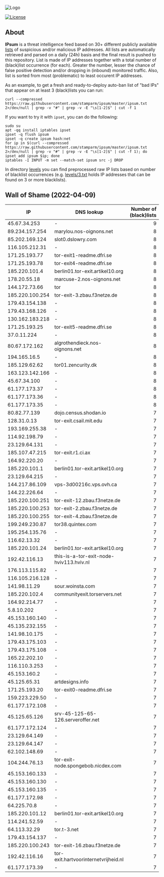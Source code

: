 ![Logo](https://i.imgur.com/PyKLAe7.png)

[![License](https://img.shields.io/badge/license-The_Unlicense-red.svg)](https://unlicense.org/)

About
----

**IPsum** is a threat intelligence feed based on 30+ different publicly available [lists](https://github.com/stamparm/maltrail) of suspicious and/or malicious IP addresses. All lists are automatically retrieved and parsed on a daily (24h) basis and the final result is pushed to this repository. List is made of IP addresses together with a total number of (black)list occurrence (for each). Greater the number, lesser the chance of false positive detection and/or dropping in (inbound) monitored traffic. Also, list is sorted from most (problematic) to least occurent IP addresses.

As an example, to get a fresh and ready-to-deploy auto-ban list of "bad IPs" that appear on at least 3 (black)lists you can run:

```
curl --compressed https://raw.githubusercontent.com/stamparm/ipsum/master/ipsum.txt 2>/dev/null | grep -v "#" | grep -v -E "\s[1-2]$" | cut -f 1
```

If you want to try it with `ipset`, you can do the following:

```
sudo su
apt -qq install iptables ipset
ipset -q flush ipsum
ipset -q create ipsum hash:net
for ip in $(curl --compressed https://raw.githubusercontent.com/stamparm/ipsum/master/ipsum.txt 2>/dev/null | grep -v "#" | grep -v -E "\s[1-2]$" | cut -f 1); do ipset add ipsum $ip; done
iptables -I INPUT -m set --match-set ipsum src -j DROP
```

In directory [levels](levels) you can find preprocessed raw IP lists based on number of blacklist occurrences (e.g. [levels/3.txt](levels/3.txt) holds IP addresses that can be found on 3 or more blacklists).

Wall of Shame (2022-04-09)
----

|IP|DNS lookup|Number of (black)lists|
|---|---|--:|
45.67.34.253|-|9
89.234.157.254|marylou.nos-oignons.net|8
85.202.169.124|slot0.dslowry.com|8
116.105.212.31|-|8
171.25.193.77|tor-exit1-readme.dfri.se|8
171.25.193.78|tor-exit4-readme.dfri.se|8
185.220.101.4|berlin01.tor-exit.artikel10.org|8
178.20.55.18|marcuse-2.nos-oignons.net|8
144.172.73.66|tor|8
185.220.100.254|tor-exit-3.zbau.f3netze.de|8
179.43.154.138|-|8
179.43.168.126|-|8
130.162.183.218|-|8
171.25.193.25|tor-exit5-readme.dfri.se|8
37.0.11.224|-|8
80.67.172.162|algrothendieck.nos-oignons.net|8
194.165.16.5|-|8
185.129.62.62|tor01.zencurity.dk|8
163.123.142.166|-|8
45.67.34.100|-|8
61.177.173.37|-|8
61.177.173.36|-|8
61.177.173.35|-|8
80.82.77.139|dojo.census.shodan.io|7
128.31.0.13|tor-exit.csail.mit.edu|7
193.169.255.38|-|7
114.92.198.79|-|7
23.129.64.131|-|7
185.107.47.215|tor-exit.r1.ci.ax|7
164.92.220.20|-|7
185.220.101.1|berlin01.tor-exit.artikel10.org|7
23.129.64.215|-|7
144.217.86.109|vps-3d00216c.vps.ovh.ca|7
144.22.226.64|-|7
185.220.100.251|tor-exit-12.zbau.f3netze.de|7
185.220.100.253|tor-exit-2.zbau.f3netze.de|7
185.220.100.255|tor-exit-4.zbau.f3netze.de|7
199.249.230.87|tor38.quintex.com|7
195.254.135.76|-|7
116.62.13.32|-|7
185.220.101.24|berlin01.tor-exit.artikel10.org|7
192.42.116.13|this-is-a-tor-exit-node-hviv113.hviv.nl|7
176.113.115.82|-|7
116.105.216.128|-|7
141.98.11.29|sour.woinsta.com|7
185.220.102.4|communityexit.torservers.net|7
164.92.214.77|-|7
5.8.10.202|-|7
45.153.160.140|-|7
45.135.232.155|-|7
141.98.10.175|-|7
179.43.175.103|-|7
179.43.175.108|-|7
165.22.202.10|-|7
116.110.3.253|-|7
45.153.160.2|-|7
45.125.65.31|artdesigns.info|7
171.25.193.20|tor-exit0-readme.dfri.se|7
159.223.229.50|-|7
61.177.172.108|-|7
45.125.65.126|srv-45-125-65-126.serveroffer.net|7
61.177.172.124|-|7
23.129.64.149|-|7
23.129.64.147|-|7
62.102.148.69|-|7
104.244.76.13|tor-exit-node.spongebob.nicdex.com|7
45.153.160.133|-|7
45.153.160.130|-|7
45.153.160.135|-|7
61.177.172.98|-|7
64.225.70.8|-|7
185.220.101.12|berlin01.tor-exit.artikel10.org|7
114.241.52.59|-|7
64.113.32.29|tor.t-3.net|7
179.43.154.137|-|7
185.220.100.243|tor-exit-16.zbau.f3netze.de|7
192.42.116.16|tor-exit.hartvoorinternetvrijheid.nl|7
61.177.173.39|-|7
